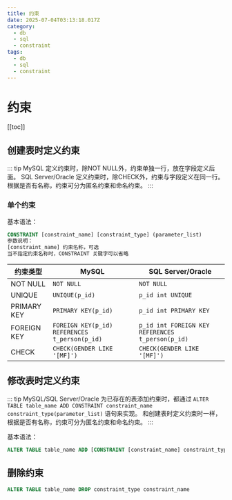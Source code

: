 ```yaml
---
title: 约束
date: 2025-07-04T03:13:18.017Z
category:
  - db
  - sql
  - constraint
tags:
  - db
  - sql
  - constraint
---
```


# 约束
[[toc]]

## 创建表时定义约束
::: tip
MySQL 定义约束时，除NOT NULL外，约束单独一行，放在字段定义后面。
SQL Server/Oracle 定义约束时，除CHECK外，约束与字段定义在同一行。
根据是否有名称，约束可分为匿名约束和命名约束。
:::
### 单个约束
基本语法：
```sql
CONSTRAINT [constraint_name] [constraint_type] (parameter_list)
参数说明：
[constraint_name] 约束名称，可选
当不指定约束名称时，CONSTRAINT 关键字可以省略
```
| 约束类型 | MySQL | SQL Server/Oracle |
| --- | --- | --- |
| NOT NULL | `NOT NULL` | `NOT NULL` |
| UNIQUE | `UNIQUE(p_id)` | `p_id int UNIQUE` |
| PRIMARY KEY | `PRIMARY KEY(p_id)` | `p_id int PRIMARY KEY` |
| FOREIGN KEY | `FOREIGN KEY(p_id) REFERENCES t_person(p_id)` | `p_id int FOREIGN KEY REFERENCES t_person(p_id)` |
| CHECK | `CHECK(GENDER LIKE '[MF]')` |`CHECK(GENDER LIKE '[MF]')` |

## 修改表时定义约束
::: tip
MySQL/SQL Server/Oracle 为已存在的表添加约束时，都通过 `ALTER TABLE table_name ADD CONSTRAINT constraint_name constraint_type(parameter_list)` 语句来实现。
和创建表时定义约束时一样，根据是否有名称，约束可分为匿名约束和命名约束。
:::

基本语法：
```sql
ALTER TABLE table_name ADD [CONSTRAINT [constraint_name] constraint_type(parameter_list)
```

## 删除约束
```sql
ALTER TABLE table_name DROP constraint_type constraint_name
```